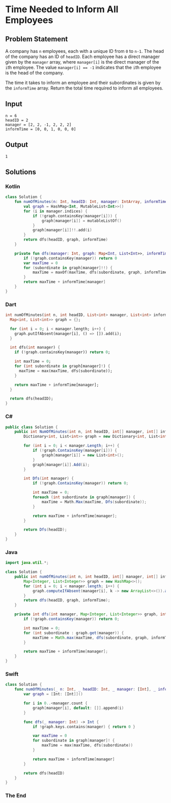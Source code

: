 # Time Needed to Inform All Employees

## Problem Statement

A company has `n` employees, each with a unique ID from `0` to `n-1`. The head of the company has an ID of `headID`. Each employee has a direct manager given by the `manager` array, where `manager[i]` is the direct manager of the `i`th employee. The value `manager[i] == -1` indicates that the `i`th employee is the head of the company.

The time it takes to inform an employee and their subordinates is given by the `informTime` array. Return the total time required to inform all employees.

## Input

```text
n = 6
headID = 2
manager = [2, 2, -1, 2, 2, 2]
informTime = [0, 0, 1, 0, 0, 0]
```

## Output

```text
1
```

## Solutions

### Kotlin

```kotlin
class Solution {
    fun numOfMinutes(n: Int, headID: Int, manager: IntArray, informTime: IntArray): Int {
        val graph = HashMap<Int, MutableList<Int>>()
        for (i in manager.indices) {
            if (!graph.containsKey(manager[i])) {
                graph[manager[i]] = mutableListOf()
            }
            graph[manager[i]]!!.add(i)
        }
        return dfs(headID, graph, informTime)
    }

    private fun dfs(manager: Int, graph: Map<Int, List<Int>>, informTime: IntArray): Int {
        if (!graph.containsKey(manager)) return 0
        var maxTime = 0
        for (subordinate in graph[manager]!!) {
            maxTime = maxOf(maxTime, dfs(subordinate, graph, informTime))
        }
        return maxTime + informTime[manager]
    }
}
```

### Dart

```dart
int numOfMinutes(int n, int headID, List<int> manager, List<int> informTime) {
  Map<int, List<int>> graph = {};

  for (int i = 0; i < manager.length; i++) {
    graph.putIfAbsent(manager[i], () => []).add(i);
  }

  int dfs(int manager) {
    if (!graph.containsKey(manager)) return 0;

    int maxTime = 0;
    for (int subordinate in graph[manager]!) {
      maxTime = max(maxTime, dfs(subordinate));
    }

    return maxTime + informTime[manager];
  }

  return dfs(headID);
}
```

### C#

```csharp
public class Solution {
    public int NumOfMinutes(int n, int headID, int[] manager, int[] informTime) {
        Dictionary<int, List<int>> graph = new Dictionary<int, List<int>>();

        for (int i = 0; i < manager.Length; i++) {
            if (!graph.ContainsKey(manager[i])) {
                graph[manager[i]] = new List<int>();
            }
            graph[manager[i]].Add(i);
        }

        int Dfs(int manager) {
            if (!graph.ContainsKey(manager)) return 0;

            int maxTime = 0;
            foreach (int subordinate in graph[manager]) {
                maxTime = Math.Max(maxTime, Dfs(subordinate));
            }

            return maxTime + informTime[manager];
        }

        return Dfs(headID);
    }
}
```

### Java

```java
import java.util.*;

class Solution {
    public int numOfMinutes(int n, int headID, int[] manager, int[] informTime) {
        Map<Integer, List<Integer>> graph = new HashMap<>();
        for (int i = 0; i < manager.length; i++) {
            graph.computeIfAbsent(manager[i], k -> new ArrayList<>()).add(i);
        }
        return dfs(headID, graph, informTime);
    }

    private int dfs(int manager, Map<Integer, List<Integer>> graph, int[] informTime) {
        if (!graph.containsKey(manager)) return 0;

        int maxTime = 0;
        for (int subordinate : graph.get(manager)) {
            maxTime = Math.max(maxTime, dfs(subordinate, graph, informTime));
        }

        return maxTime + informTime[manager];
    }
}
```

### Swift

```swift
class Solution {
    func numOfMinutes(_ n: Int, _ headID: Int, _ manager: [Int], _ informTime: [Int]) -> Int {
        var graph = [Int: [Int]]()

        for i in 0..<manager.count {
            graph[manager[i], default: []].append(i)
        }

        func dfs(_ manager: Int) -> Int {
            if !graph.keys.contains(manager) { return 0 }

            var maxTime = 0
            for subordinate in graph[manager]! {
                maxTime = max(maxTime, dfs(subordinate))
            }

            return maxTime + informTime[manager]
        }

        return dfs(headID)
    }
}
```

### The End